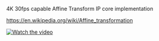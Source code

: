 4K 30fps capable Affine Transform IP core implementation

https://en.wikipedia.org/wiki/Affine_transformation

[![Watch the video](https://img.youtube.com/vi/QAgyERDVET0/maxresdefault.jpg)](https://youtu.be/QAgyERDVET0)
